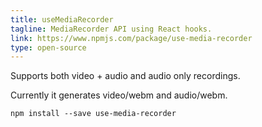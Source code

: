 ```yaml
---
title: useMediaRecorder
tagline: MediaRecorder API using React hooks.
link: https://www.npmjs.com/package/use-media-recorder
type: open-source
---
```


Supports both video + audio and audio only recordings.

Currently it generates video/webm and audio/webm.

```
npm install --save use-media-recorder
```
